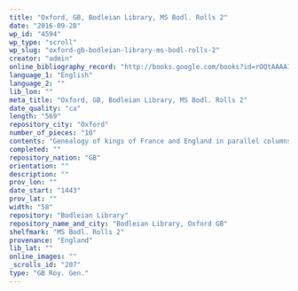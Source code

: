 ```yaml
---
title: "Oxford, GB, Bodleian Library, MS Bodl. Rolls 2"
date: "2016-09-28"
wp_id: "4594"
wp_type: "scroll"
wp_slug: "oxford-gb-bodleian-library-ms-bodl-rolls-2"
creator: "admin"
online_bibliography_record: "http://books.google.com/books?id=rOQtAAAAIAAJ&pg=PA558&lpg=PA558&dq=bodleian+library+pedigree+roll+2&source=bl&ots=YViuDY6a0W&sig=pR7fAhw7X8fupSiBIUJnBkRSl3I&hl=en&sa=X&ei=_-HCU4qzOMykyATosYLgCg&ved=0CD0Q6AEwBQ#v=onepage&q=bodleian%20library%20pedigree%20roll%202&f=false  p.560"
language_1: "English"
language_2: ""
lib_lon: ""
meta_title: "Oxford, GB, Bodleian Library, MS Bodl. Rolls 2"
date_quality: "ca"
length: "569"
repository_city: "Oxford"
number_of_pieces: "10"
contents: "Genealogy of kings of France and England in parallel columns, from Brute the Trojan to 1422, in French, with illuminated capitals."
completed: ""
repository_nation: "GB"
orientation: ""
description: ""
prov_lon: ""
date_start: "1443"
prov_lat: ""
width: "58"
repository: "Bodleian Library"
repository_name_and_city: "Bodleian Library, Oxford GB"
shelfmark: "MS Bodl. Rolls 2"
provenance: "England"
lib_lat: ""
online_images: ""
_scrolls_id: "207"
type: "GB Roy. Gen."
---
```



